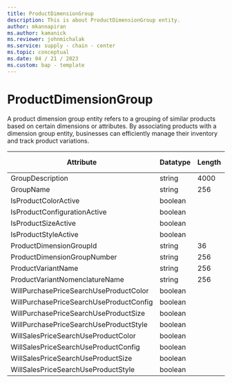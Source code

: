 ```yaml
---
title: ProductDimensionGroup
description: This is about ProductDimensionGroup entity.
author: mkannapiran
ms.author: kamanick
ms.reviewer: johnmichalak
ms.service: supply - chain - center
ms.topic: conceptual
ms.date: 04 / 21 / 2023
ms.custom: bap - template
---
```


# **ProductDimensionGroup**

A product dimension group entity refers to a grouping of similar products based on certain dimensions or attributes. By associating products with a dimension group entity, businesses can efficiently manage their inventory and track product variations.


|	Attribute	|	Datatype	|	Length	|	Primary Key	|	Description	|
|---------------|--------|------|----------|-----------|
|	GroupDescription	|	string	|	4000	|	No	|	#N/A	|
|	GroupName	|	string	|	256	|	No	|	#N/A	|
|	IsProductColorActive	|	boolean	|		|	No	|	#N/A	|
|	IsProductConfigurationActive	|	boolean	|		|	No	|	#N/A	|
|	IsProductSizeActive	|	boolean	|		|	No	|	#N/A	|
|	IsProductStyleActive	|	boolean	|		|	No	|	#N/A	|
|	ProductDimensionGroupId	|	string	|	36	|	Yes	|	#N/A	|
|	ProductDimensionGroupNumber	|	string	|	256	|	Yes	|	#N/A	|
|	ProductVariantName	|	string	|	256	|	No	|	#N/A	|
|	ProductVariantNomenclatureName	|	string	|	256	|	No	|	#N/A	|
|	WillPurchasePriceSearchUseProductColor	|	boolean	|		|	No	|	#N/A	|
|	WillPurchasePriceSearchUseProductConfig	|	boolean	|		|	No	|	#N/A	|
|	WillPurchasePriceSearchUseProductSize	|	boolean	|		|	No	|	#N/A	|
|	WillPurchasePriceSearchUseProductStyle	|	boolean	|		|	No	|	#N/A	|
|	WillSalesPriceSearchUseProductColor	|	boolean	|		|	No	|	#N/A	|
|	WillSalesPriceSearchUseProductConfig	|	boolean	|		|	No	|	#N/A	|
|	WillSalesPriceSearchUseProductSize	|	boolean	|		|	No	|	#N/A	|
|	WillSalesPriceSearchUseProductStyle	|	boolean	|		|	No	|	#N/A	|
